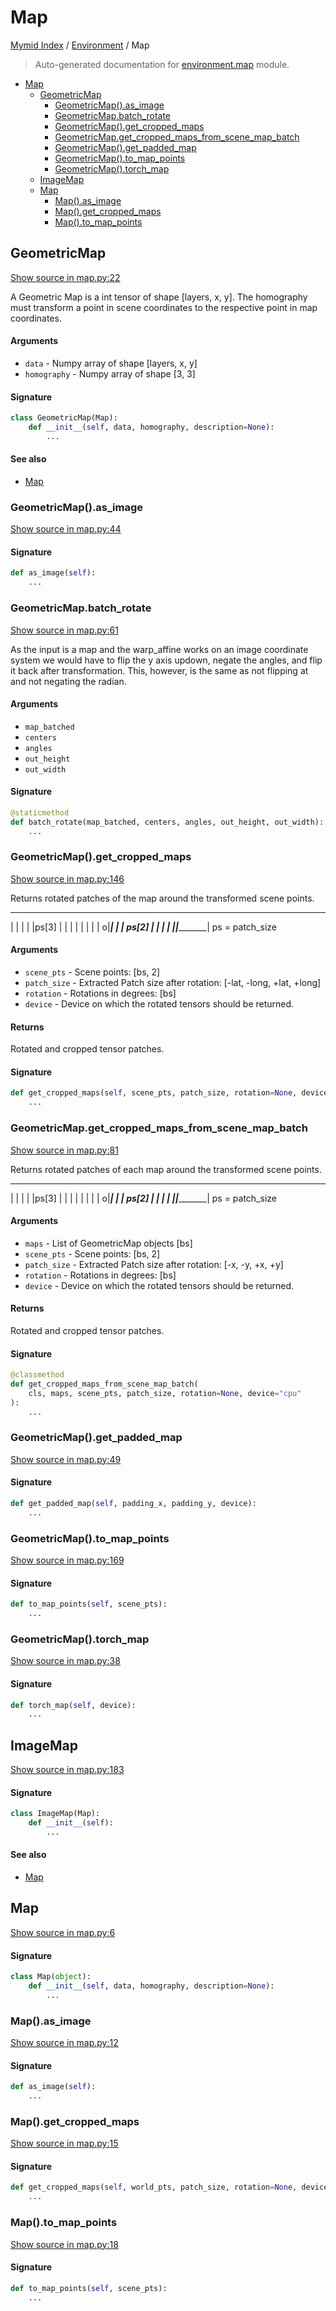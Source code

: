 # Map

[Mymid Index](../README.md#mymid-index) /
[Environment](./index.md#environment) /
Map

> Auto-generated documentation for [environment.map](https://github.com/enricobu96/myMID/blob/main/environment/map.py) module.

- [Map](#map)
  - [GeometricMap](#geometricmap)
    - [GeometricMap().as_image](#geometricmap()as_image)
    - [GeometricMap.batch_rotate](#geometricmapbatch_rotate)
    - [GeometricMap().get_cropped_maps](#geometricmap()get_cropped_maps)
    - [GeometricMap.get_cropped_maps_from_scene_map_batch](#geometricmapget_cropped_maps_from_scene_map_batch)
    - [GeometricMap().get_padded_map](#geometricmap()get_padded_map)
    - [GeometricMap().to_map_points](#geometricmap()to_map_points)
    - [GeometricMap().torch_map](#geometricmap()torch_map)
  - [ImageMap](#imagemap)
  - [Map](#map-1)
    - [Map().as_image](#map()as_image)
    - [Map().get_cropped_maps](#map()get_cropped_maps)
    - [Map().to_map_points](#map()to_map_points)

## GeometricMap

[Show source in map.py:22](https://github.com/enricobu96/myMID/blob/main/environment/map.py#L22)

A Geometric Map is a int tensor of shape [layers, x, y]. The homography must transform a point in scene
coordinates to the respective point in map coordinates.

#### Arguments

- `data` - Numpy array of shape [layers, x, y]
- `homography` - Numpy array of shape [3, 3]

#### Signature

```python
class GeometricMap(Map):
    def __init__(self, data, homography, description=None):
        ...
```

#### See also

- [Map](#map)

### GeometricMap().as_image

[Show source in map.py:44](https://github.com/enricobu96/myMID/blob/main/environment/map.py#L44)

#### Signature

```python
def as_image(self):
    ...
```

### GeometricMap.batch_rotate

[Show source in map.py:61](https://github.com/enricobu96/myMID/blob/main/environment/map.py#L61)

As the input is a map and the warp_affine works on an image coordinate system we would have to
flip the y axis updown, negate the angles, and flip it back after transformation.
This, however, is the same as not flipping at and not negating the radian.

#### Arguments

- `map_batched`
- `centers`
- `angles`
- `out_height`
- `out_width`

#### Signature

```python
@staticmethod
def batch_rotate(map_batched, centers, angles, out_height, out_width):
    ...
```

### GeometricMap().get_cropped_maps

[Show source in map.py:146](https://github.com/enricobu96/myMID/blob/main/environment/map.py#L146)

Returns rotated patches of the map around the transformed scene points.
___________________
|       |          |
|       |ps[3]     |
|       |          |
|       |          |
|      o|__________|
|       |    ps[2] |
|       |          |
|_______|__________|
ps = patch_size

#### Arguments

- `scene_pts` - Scene points: [bs, 2]
- `patch_size` - Extracted Patch size after rotation: [-lat, -long, +lat, +long]
- `rotation` - Rotations in degrees: [bs]
- `device` - Device on which the rotated tensors should be returned.

#### Returns

Rotated and cropped tensor patches.

#### Signature

```python
def get_cropped_maps(self, scene_pts, patch_size, rotation=None, device="cpu"):
    ...
```

### GeometricMap.get_cropped_maps_from_scene_map_batch

[Show source in map.py:81](https://github.com/enricobu96/myMID/blob/main/environment/map.py#L81)

Returns rotated patches of each map around the transformed scene points.
___________________
|       |          |
|       |ps[3]     |
|       |          |
|       |          |
|      o|__________|
|       |    ps[2] |
|       |          |
|_______|__________|
ps = patch_size

#### Arguments

- `maps` - List of GeometricMap objects [bs]
- `scene_pts` - Scene points: [bs, 2]
- `patch_size` - Extracted Patch size after rotation: [-x, -y, +x, +y]
- `rotation` - Rotations in degrees: [bs]
- `device` - Device on which the rotated tensors should be returned.

#### Returns

Rotated and cropped tensor patches.

#### Signature

```python
@classmethod
def get_cropped_maps_from_scene_map_batch(
    cls, maps, scene_pts, patch_size, rotation=None, device="cpu"
):
    ...
```

### GeometricMap().get_padded_map

[Show source in map.py:49](https://github.com/enricobu96/myMID/blob/main/environment/map.py#L49)

#### Signature

```python
def get_padded_map(self, padding_x, padding_y, device):
    ...
```

### GeometricMap().to_map_points

[Show source in map.py:169](https://github.com/enricobu96/myMID/blob/main/environment/map.py#L169)

#### Signature

```python
def to_map_points(self, scene_pts):
    ...
```

### GeometricMap().torch_map

[Show source in map.py:38](https://github.com/enricobu96/myMID/blob/main/environment/map.py#L38)

#### Signature

```python
def torch_map(self, device):
    ...
```



## ImageMap

[Show source in map.py:183](https://github.com/enricobu96/myMID/blob/main/environment/map.py#L183)

#### Signature

```python
class ImageMap(Map):
    def __init__(self):
        ...
```

#### See also

- [Map](#map)



## Map

[Show source in map.py:6](https://github.com/enricobu96/myMID/blob/main/environment/map.py#L6)

#### Signature

```python
class Map(object):
    def __init__(self, data, homography, description=None):
        ...
```

### Map().as_image

[Show source in map.py:12](https://github.com/enricobu96/myMID/blob/main/environment/map.py#L12)

#### Signature

```python
def as_image(self):
    ...
```

### Map().get_cropped_maps

[Show source in map.py:15](https://github.com/enricobu96/myMID/blob/main/environment/map.py#L15)

#### Signature

```python
def get_cropped_maps(self, world_pts, patch_size, rotation=None, device="cpu"):
    ...
```

### Map().to_map_points

[Show source in map.py:18](https://github.com/enricobu96/myMID/blob/main/environment/map.py#L18)

#### Signature

```python
def to_map_points(self, scene_pts):
    ...
```


